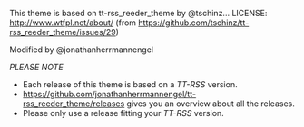 This theme is based on tt-rss_reeder_theme by @tschinz...
LICENSE: http://www.wtfpl.net/about/ (from https://github.com/tschinz/tt-rss_reeder_theme/issues/29)

Modified by @jonathanherrmannengel


*PLEASE NOTE*
* Each release of this theme is based on a _TT-RSS_ version. 
* https://github.com/jonathanherrmannengel/tt-rss_reeder_theme/releases gives you an overview about all the releases.
* Please only use a release fitting your _TT-RSS_ version.
